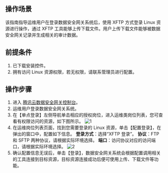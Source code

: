 ## 操作场景
该指南指导运维用户在登录数据安全网关系统后，使用 XFTP 方式登录 Linux 资源进行操作，通过 XFTP 工具能够上传下载文件。用户上传下载文件能够被数据安全网关记录并生成相关的审计数据。

## 前提条件
1. 已下载安装控件。
2. 拥有访问 Linux 资源权限，若无权限，请联系管理员进行配置。


## 操作步骤

1. 进入 [腾讯云数据安全网关控制台](https://console.cloud.tencent.com/dasb)。
2. 运维用户登录数据安全网关系统。
3. 在【单点登录】左侧导航单击相应的授权岗位，进入运维类岗位列表，您可查看有权限访问的资源，如下图所示。
  ![1](https://main.qcloudimg.com/raw/2056b1eabe9700caa4ba2aee23eb4bea.png)
4. 在运维岗位列表页面，找到您需要登录的 Linux 资源，单击【配置登录】，在弹出的窗口中，配置如下信息。
  **登录方式**：选择“XFTP 登录”。
  **协议**：FTP 和 SFTP 两种协议，请根据实际环境选择。
  **端口**：访问协议对应的访问端口，请根据实际环境选择。
  ![2](https://main.qcloudimg.com/raw/35edde4040c04217b7c248fd3c29eb81.png)
5. 确认配置信息无误后，单击【登录】，数据安全网关系统会根据配置调用相关的工具连接到目标资源，目标资源连接成功后便可使用上传、下载文件等功能。
